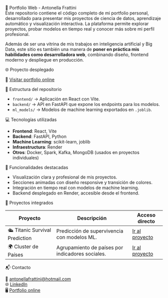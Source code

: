 🎨 Portfolio Web - Antonella Frattini  
Este repositorio contiene el código completo de mi portfolio personal, desarrollado para presentar mis proyectos de ciencia de datos, aprendizaje automático y visualización interactiva. La plataforma permite explorar proyectos, probar modelos en tiempo real y conocer más sobre mi perfil profesional.

Además de ser una vitrina de mis trabajos en inteligencia artificial y Big Data, este sitio es también una manera de **poner en práctica mis habilidades como desarrolladora web**, combinando diseño, frontend moderno y despliegue en producción.

🌐 Proyecto desplegado

🔗 [Visitar portfolio online](https://antonellafrattiniporfolio.onrender.com)

📁 Estructura del repositorio

- `frontend/` → Aplicación en React con Vite.
- `backend/` → API en FastAPI que expone los endpoints para los modelos.
- `ml_models/` → Modelos de machine learning exportados en `.joblib`.

💻 Tecnologías utilizadas

- **Frontend**: React, Vite
- **Backend**: FastAPI, Python
- **Machine Learning**: scikit-learn, joblib
- **Infraestructura**: Render
- **Otros**: Docker, Spark, Kafka, MongoDB (usados en proyectos individuales)

🚀 Funcionalidades destacadas

- Visualización clara y profesional de mis proyectos.
- Secciones animadas con diseño responsive y transición de colores.
- Integración en tiempo real con modelos de machine learning.
- Backend desplegado en Render, accesible desde el frontend.

📌 Proyectos integrados

| Proyecto | Descripción | Acceso directo |
|----------|-------------|----------------|
| 🛳 Titanic Survival Prediction | Predicción de supervivencia con modelos ML. | [Ir al proyecto](https://antonellafrattiniporfolio.onrender.com/proyectos/titanic) |
| 🌍 Cluster de Países | Agrupamiento de países por indicadores sociales. | [Ir al proyecto](https://antonellafrattiniporfolio.onrender.com/proyectos/cluster-paises) |

📬 Contacto

📧 antonellafrattini@hotmail.com  
🌐 [LinkedIn](https://www.linkedin.com/in/antonellafrattini)  
🖥️ [Portfolio online](https://antonellafrattiniporfolio.onrender.com)

